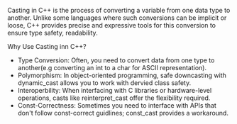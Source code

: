 Casting in C++ is the process of converting a variable from one data type to another.
Unlike some languages where such conversions can be implicit or loose, C++ provides precise and expressive tools for this conversion to ensure type safety, readability.

Why Use Casting inn C++?
- Type Conversion: Often, you need to convert data from one type to another(e.g converting an int to a char for ASCII representation).
- Polymorphism: In object-oriented programming, safe downcasting with dynamic_cast allows you to work with dervied class safety.
- Interoperbility: When interfacing with C libraries or hardware-level operations, casts like reinterpret_cast offer the flexibility required.
- Const-Correctness: Sometimes you need to interface with APIs that don't follow const-correct guidlines; const_cast provides a workaround.

